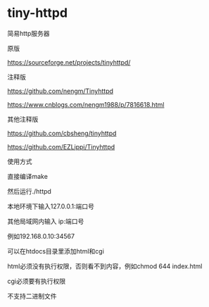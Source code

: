 # tiny-httpd

简易http服务器

原版

https://sourceforge.net/projects/tinyhttpd/

注释版

https://github.com/nengm/Tinyhttpd

https://www.cnblogs.com/nengm1988/p/7816618.html

其他注释版

https://github.com/cbsheng/tinyhttpd

https://github.com/EZLippi/Tinyhttpd



使用方式

直接编译make

然后运行./httpd

本地环境下输入127.0.0.1:端口号

其他局域网内输入 ip:端口号

例如192.168.0.10:34567

可以在htdocs目录里添加html和cgi

html必须没有执行权限，否则看不到内容，例如chmod 644 index.html

cgi必须要有执行权限

不支持二进制文件
